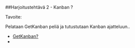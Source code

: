 ##Harjoitustehtävä 2 - Kanban ?


Tavoite:

Pelataan GetKanban peliä ja tutustutaan Kanban ajatteluun..

* [GetKanban?](https://getkanban.com/)
* 






